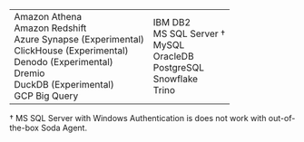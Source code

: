 <table>
  <tr>
    <td>Amazon Athena<br /> Amazon Redshift<br />  Azure Synapse (Experimental)<br /> ClickHouse (Experimental)<br /> Denodo (Experimental)<br /> Dremio <br /> DuckDB (Experimental)<br />GCP Big Query</td>
    <td>IBM DB2<br /> MS SQL Server †<br /> MySQL<br > OracleDB<br />PostgreSQL<br /> Snowflake<br /> Trino<br /> </td>
  </tr>
</table>
† MS SQL Server with Windows Authentication is does not work with out-of-the-box Soda Agent.